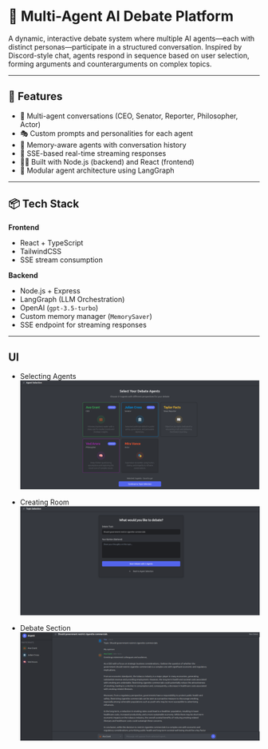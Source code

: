 # 🧠 Multi-Agent AI Debate Platform

A dynamic, interactive debate system where multiple AI agents—each with distinct personas—participate in a structured conversation. Inspired by Discord-style chat, agents respond in sequence based on user selection, forming arguments and counterarguments on complex topics.

---

## 🚀 Features

- 💬 Multi-agent conversations (CEO, Senator, Reporter, Philosopher, Actor)
- 🎭 Custom prompts and personalities for each agent
- 🧠 Memory-aware agents with conversation history
- 🔁 SSE-based real-time streaming responses
- 🧑‍💻 Built with Node.js (backend) and React (frontend)
- 🎯 Modular agent architecture using LangGraph

---

## 📦 Tech Stack

**Frontend**

- React + TypeScript
- TailwindCSS
- SSE stream consumption

**Backend**

- Node.js + Express
- LangGraph (LLM Orchestration)
- OpenAI (`gpt-3.5-turbo`)
- Custom memory manager (`MemorySaver`)
- SSE endpoint for streaming responses

---

## UI

- Selecting Agents
  ![Chat selection](public/screenshots/agent-selection.png)

- Creating Room
  ![Chat selection](public/screenshots/creating-room.png)

- Debate Section
  ![Chat selection](public/screenshots/debate-section.png)

